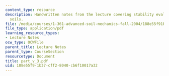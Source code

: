 ```yaml
---
content_type: resource
description: Handwritten notes from the lecture covering stability evaluation of cohesive
  soils.
file: /media/courses/1-361-advanced-soil-mechanics-fall-2004/188e55f91b37cff28040cb6f10017a32_part_v_3.pdf
file_type: application/pdf
learning_resource_types:
- Lecture Notes
ocw_type: OCWFile
parent_title: Lecture Notes
parent_type: CourseSection
resourcetype: Document
title: part_v_3.pdf
uid: 188e55f9-1b37-cff2-8040-cb6f10017a32
---
```

